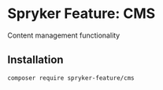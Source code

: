 # Spryker Feature: CMS

Content management functionality

## Installation

```
composer require spryker-feature/cms
```
